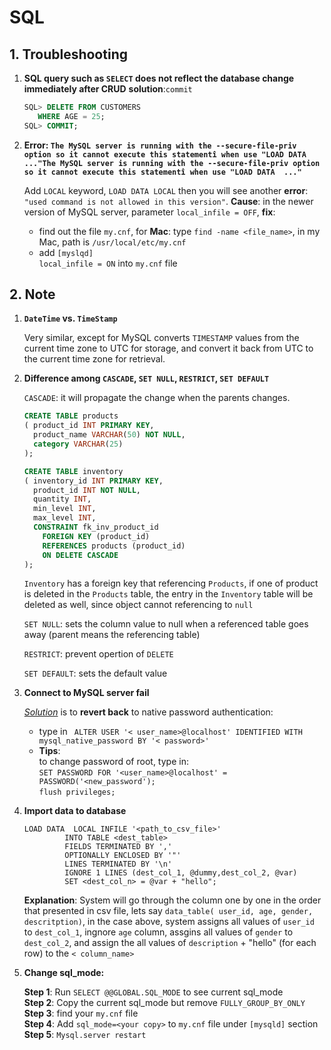 # SQL    

## 1. Troubleshooting

1. **SQL query such as `SELECT` does not reflect the database change immediately after CRUD**    **solution**:`commit`

   ```sql
   SQL> DELETE FROM CUSTOMERS
      WHERE AGE = 25;
   SQL> COMMIT;
   ```

2. **Error: `The MySQL server is running with the --secure-file-priv option so it cannot execute this statementî when use "LOAD DATA  ..."The MySQL server is running with the --secure-file-priv option so it cannot execute this statementî when use "LOAD DATA  ..."`**    

   Add `LOCAL` keyword, `LOAD DATA LOCAL` then you will see another __error__: `"used command is not allowed in this version"`. __Cause__: in the newer version of MySQL server, parameter `local_infile = OFF`, __fix__:    

   - find out the file `my.cnf`, for __Mac__: type `find -name <file_name>`, in my Mac, path is `/usr/local/etc/my.cnf`    

   * add `[myslqd]`  
     `local_infile = ON` into `my.cnf` file    

## 2. Note

1. **`DateTime` vs. `TimeStamp`** 

   Very similar, except for MySQL converts `TIMESTAMP` values from the current time zone to UTC for storage, and convert it back from UTC to the current time zone for retrieval.    

3. **Difference among `CASCADE`, `SET NULL`, `RESTRICT`, `SET DEFAULT`**    

   `CASCADE`: it will propagate the change when the parents changes. 

   ```sql
   CREATE TABLE products
   ( product_id INT PRIMARY KEY,
     product_name VARCHAR(50) NOT NULL,
     category VARCHAR(25)
   );
   
   CREATE TABLE inventory
   ( inventory_id INT PRIMARY KEY,
     product_id INT NOT NULL,
     quantity INT,
     min_level INT,
     max_level INT,
     CONSTRAINT fk_inv_product_id
       FOREIGN KEY (product_id)
       REFERENCES products (product_id)
       ON DELETE CASCADE
   );
   
   ```

   `Inventory` has a foreign key that referencing `Products`, if one of product is deleted in the `Products` table, the entry in the `Inventory` table will be deleted as well, since object cannot referencing to `null`

   `SET NULL`: sets the column value to null when a referenced table goes away (parent means the referencing table)    

   `RESTRICT`: prevent opertion of `DELETE`    

   `SET DEFAULT`: sets the default value    

4. **Connect to MySQL server fail**    

   <u>*Solution*</u> is to __revert back__ to native password authentication:    

   + type in ` ALTER USER '< user_name>@localhost' IDENTIFIED WITH mysql_native_password BY '< password>'`    
   + __Tips__:    
     to change password of root, type in:    
     `SET PASSWORD FOR '<user_name>@localhost' = PASSWORD('<new_password');`    
     `flush privileges;`      

5. **Import data to database**    

   ```mysql
   LOAD DATA  LOCAL INFILE '<path_to_csv_file>'
   			INTO TABLE <dest_table> 
   			FIELDS TERMINATED BY ','
   			OPTIONALLY ENCLOSED BY '"'
   			LINES TERMINATED BY '\n'
   			IGNORE 1 LINES (dest_col_1, @dummy,dest_col_2, @var)
   			SET <dest_col_n> = @var + "hello";
   ```

   __Explanation__: System will go through the column one by one in the order that presented in csv file, lets say `data_table( user_id, age, gender, descritption)`, in the case above, system assigns all values of `user_id` to `dest_col_1`, ingnore `age` column, assgins all values of `gender` to `dest_col_2`, and assign the all values of `description` + "hello" (for each row) to the `< column_name>`    

7. **Change sql_mode:**    

   __Step 1__: Run `SELECT @@GLOBAL.SQL_MODE` to see current sql_mode  
   __Step 2__: Copy the current sql_mode but remove `FULLY_GROUP_BY_ONLY`  
   __Step 3__: find your `my.cnf` file  
   __Step 4__: Add `sql_mode=<your copy>` to `my.cnf` file under `[mysqld]` section  
   __Step 5__: `Mysql.server restart`







